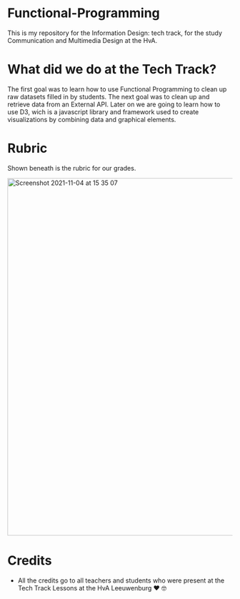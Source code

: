 # Functional-Programming
This is my repository for the Information Design: tech track, for the study Communication and Multimedia Design at the HvA.

# What did we do at the Tech Track?
The first goal was to learn how to use Functional Programming to clean up raw datasets filled in by students. 
The next goal was to clean up and retrieve data from an External API.
Later on we are going to learn how to use D3, wich is a javascript library and framework used to create visualizations by combining data and graphical elements.

# Rubric
Shown beneath is the rubric for our grades.

<img width="801" alt="Screenshot 2021-11-04 at 15 35 07" src="https://user-images.githubusercontent.com/56078226/140333410-643abb0e-09b0-4dc6-bbda-ffbe668af556.png">

# Credits

- All the credits go to all teachers and students who were present at the Tech Track Lessons at the HvA Leeuwenburg ❤️ 🤓
